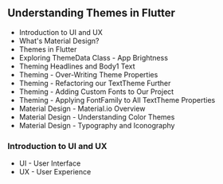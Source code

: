 ## Understanding Themes in Flutter

- Introduction to UI and UX
- What's Material Design?
- Themes in Flutter
- Exploring ThemeData Class - App Brightness
- Theming Headlines and Body1 Text
- Theming - Over-Writing Theme Properties
- Theming - Refactoring our TextTheme Further
- Theming - Adding Custom Fonts to Our Project
- Theming - Applying FontFamily to All TextTheme Properties
- Material Design - Material.io Overview
- Material Design - Understanding Color Themes
- Material Design - Typography and Iconography

### Introduction to UI and UX

- UI - User Interface
- UX - User Experience
